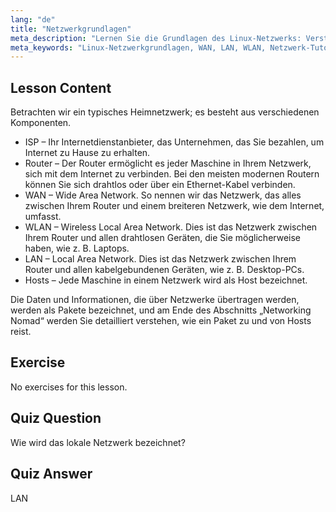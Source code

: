 ```yaml
---
lang: "de"
title: "Netzwerkgrundlagen"
meta_description: "Lernen Sie die Grundlagen des Linux-Netzwerks: Verstehen Sie WAN, LAN, WLAN, Router und Hosts. Beginnen Sie Ihre Netzwerk-Reise mit diesem Leitfaden für Anfänger!"
meta_keywords: "Linux-Netzwerkgrundlagen, WAN, LAN, WLAN, Netzwerk-Tutorial, Linux für Anfänger, Netzwerk-Leitfaden, Linux-Konzepte"
---
```


## Lesson Content

Betrachten wir ein typisches Heimnetzwerk; es besteht aus verschiedenen Komponenten.

- ISP – Ihr Internetdienstanbieter, das Unternehmen, das Sie bezahlen, um Internet zu Hause zu erhalten.
- Router – Der Router ermöglicht es jeder Maschine in Ihrem Netzwerk, sich mit dem Internet zu verbinden. Bei den meisten modernen Routern können Sie sich drahtlos oder über ein Ethernet-Kabel verbinden.
- WAN – Wide Area Network. So nennen wir das Netzwerk, das alles zwischen Ihrem Router und einem breiteren Netzwerk, wie dem Internet, umfasst.
- WLAN – Wireless Local Area Network. Dies ist das Netzwerk zwischen Ihrem Router und allen drahtlosen Geräten, die Sie möglicherweise haben, wie z. B. Laptops.
- LAN – Local Area Network. Dies ist das Netzwerk zwischen Ihrem Router und allen kabelgebundenen Geräten, wie z. B. Desktop-PCs.
- Hosts – Jede Maschine in einem Netzwerk wird als Host bezeichnet.

Die Daten und Informationen, die über Netzwerke übertragen werden, werden als Pakete bezeichnet, und am Ende des Abschnitts „Networking Nomad“ werden Sie detailliert verstehen, wie ein Paket zu und von Hosts reist.

## Exercise

No exercises for this lesson.

## Quiz Question

Wie wird das lokale Netzwerk bezeichnet?

## Quiz Answer

LAN
